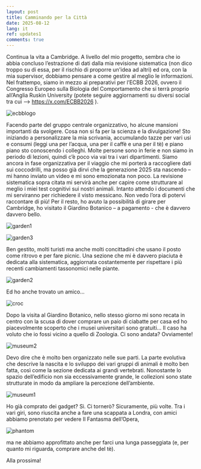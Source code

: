 ```yaml
---
layout: post
title: Camminando per la Città
date: 2025-08-12
lang: it
ref: updates1
comments: true
---
```


Continua la vita a Cambridge. A livello del mio progetto, sembra che io abbia concluso l’estrazione di dati dalla mia revisione sistematica (non dico troppo su di essa, per il rischio di proporre un'idea ad altri) ed ora, con la mia supervisor, dobbiamo pensare a come gestire al meglio le informazioni. Nel frattempo, siamo in mezzo ai preparativi per l’ECBB 2026, ovvero il Congresso Europeo sulla Biologia del Comportamento che si terrà proprio all’Anglia Ruskin University (potete seguire aggiornamenti su diversi social tra cui --> https://x.com/ECBB2026 ). 

![ecbblogo](/assets/images/posts/updates1/ecbb.png)

Facendo parte del gruppo centrale organizzativo, ho alcune mansioni importanti da svolgere. Cosa non si fa per la scienza e la divulgazione!
Sto iniziando a personalizzare la mia scrivania, accumulando tazze per vari usi e consumi (leggi una per l’acqua, una per il caffè e una per il tè) e piano piano sto conoscendo i colleghi. Molte persone sono in ferie e non siamo in periodo di lezioni, quindi c’è poco via vai tra i vari dipartimenti.
Siamo ancora in fase organizzativa per il viaggio che mi porterà a raccogliere dati sui coccodrilli, ma posso già dirvi che la generazione 2025 sta nascendo – mi hanno inviato un video e mi sono emozionata non poco. La revisione sistematica sopra citata mi servirà anche per capire come strutturare al meglio i miei test cognitivi sui nostri animali. Intanto attendo i documenti che mi serviranno per richiedere il visto messicano.
Non vedo l’ora di potervi raccontare di più!
Per il resto, ho avuto la possibilità di girare per Cambridge, ho visitato il Giardino Botanico – a pagamento - che è davvero davvero bello. 

![garden1](/assets/images/posts/updates1/garden1.jpeg)

![garden3](/assets/images/posts/updates1/garden3.jpeg)


Ben gestito, molti turisti ma anche molti concittadini che usano il posto come ritrovo e per fare picnic. Una sezione che mi è davvero piaciuta è dedicata alla sistematica, aggiornata costantemente per rispettare i più recenti cambiamenti tassonomici nelle piante.

![garden2](/assets/images/posts/updates1/garden2.jpeg)

Ed ho anche trovato un amico…

![croc](/assets/images/posts/updates1/croc.jpeg)


Dopo la visita al Giardino Botanico, nello stesso giorno mi sono recata in centro con la scusa di dover comprare un paio di ciabatte per casa ed ho piacevolmente scoperto che i musei universitari sono gratuiti… Il caso ha voluto che io fossi vicino a quello di Zoologia. Ci sono andata? Ovviamente! 

![museum2](/assets/images/posts/updates1/museum2.jpeg)

Devo dire che è molto ben organizzato nelle sue parti. La parte evolutiva che descrive la nascita e lo sviluppo dei vari gruppi di animali è molto ben fatta, così come la sezione dedicata ai grandi vertebrati. Nonostante lo spazio dell’edificio non sia eccessivamente grande, le collezioni sono state strutturate in modo da ampliare la percezione dell’ambiente. 

![museum1](/assets/images/posts/updates1/museum1.jpeg)

Ho già comprato dei gadget? Sì. Ci tornerò? Sicuramente, più volte.
Tra i vari giri, sono riuscita anche a fare una scappata a Londra, con amici abbiamo prenotato per vedere Il Fantasma dell’Opera, 

![phantom](/assets/images/posts/updates1/phantom.jpeg)

ma ne abbiamo approfittato anche per farci una lunga passeggiata (e, per quanto mi riguarda, comprare anche del tè).

Alla prossima!
